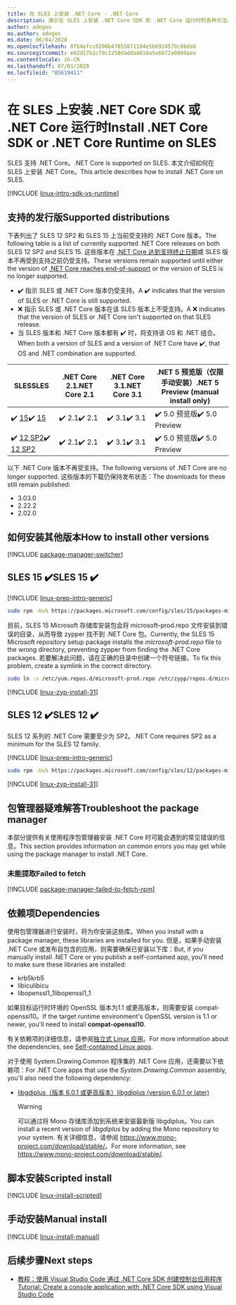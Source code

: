 ```yaml
---
title: 在 SLES 上安装 .NET Core - .NET Core
description: 演示在 SLES 上安装 .NET Core SDK 和 .NET Core 运行时的各种方法。
author: adegeo
ms.author: adegeo
ms.date: 06/04/2020
ms.openlocfilehash: 8f64efcc8206b47855871104e5b6914570c06da0
ms.sourcegitcommit: e02d17b2cf9c1258dadda4810a5e6072a0089aee
ms.contentlocale: zh-CN
ms.lasthandoff: 07/01/2020
ms.locfileid: "85619411"
---
```

# <a name="install-net-core-sdk-or-net-core-runtime-on-sles"></a><span data-ttu-id="db47b-103">在 SLES 上安装 .NET Core SDK 或 .NET Core 运行时</span><span class="sxs-lookup"><span data-stu-id="db47b-103">Install .NET Core SDK or .NET Core Runtime on SLES</span></span>

<span data-ttu-id="db47b-104">SLES 支持 .NET Core。</span><span class="sxs-lookup"><span data-stu-id="db47b-104">.NET Core is supported on SLES.</span></span> <span data-ttu-id="db47b-105">本文介绍如何在 SLES 上安装 .NET Core。</span><span class="sxs-lookup"><span data-stu-id="db47b-105">This article describes how to install .NET Core on SLES.</span></span>

[!INCLUDE [linux-intro-sdk-vs-runtime](includes/linux-intro-sdk-vs-runtime.md)]

## <a name="supported-distributions"></a><span data-ttu-id="db47b-106">支持的发行版</span><span class="sxs-lookup"><span data-stu-id="db47b-106">Supported distributions</span></span>

<span data-ttu-id="db47b-107">下表列出了 SLES 12 SP2 和 SLES 15 上当前受支持的 .NET Core 版本。</span><span class="sxs-lookup"><span data-stu-id="db47b-107">The following table is a list of currently supported .NET Core releases on both SLES 12 SP2 and SLES 15.</span></span> <span data-ttu-id="db47b-108">这些版本在 [.NET Core 达到支持终止日期](https://dotnet.microsoft.com/platform/support/policy/dotnet-core)或 SLES 版本不再受到支持之前仍受支持。</span><span class="sxs-lookup"><span data-stu-id="db47b-108">These versions remain supported until either the version of [.NET Core reaches end-of-support](https://dotnet.microsoft.com/platform/support/policy/dotnet-core) or the version of SLES is no longer supported.</span></span>

- <span data-ttu-id="db47b-109">✔️ 指示 SLES 或 .NET Core 版本仍受支持。</span><span class="sxs-lookup"><span data-stu-id="db47b-109">A ✔️ indicates that the version of SLES or .NET Core is still supported.</span></span>
- <span data-ttu-id="db47b-110">❌ 指示 SLES 或 .NET Core 版本在该 SLES 版本上不受支持。</span><span class="sxs-lookup"><span data-stu-id="db47b-110">A ❌ indicates that the version of SLES or .NET Core isn't supported on that SLES release.</span></span>
- <span data-ttu-id="db47b-111">当 SLES 版本和 .NET Core 版本都有 ✔️ 时，将支持该 OS 和 .NET 组合。</span><span class="sxs-lookup"><span data-stu-id="db47b-111">When both a version of SLES and a version of .NET Core have ✔️, that OS and .NET combination are supported.</span></span>

| <span data-ttu-id="db47b-112">SLES</span><span class="sxs-lookup"><span data-stu-id="db47b-112">SLES</span></span>                   | <span data-ttu-id="db47b-113">.NET Core 2.1</span><span class="sxs-lookup"><span data-stu-id="db47b-113">.NET Core 2.1</span></span> | <span data-ttu-id="db47b-114">.NET Core 3.1</span><span class="sxs-lookup"><span data-stu-id="db47b-114">.NET Core 3.1</span></span> | <span data-ttu-id="db47b-115">.NET 5 预览版（仅限手动安装）</span><span class="sxs-lookup"><span data-stu-id="db47b-115">.NET 5 Preview (manual install only)</span></span> |
|------------------------|---------------|---------------|----------------|
| <span data-ttu-id="db47b-116">✔️ [15](#sles-15-)</span><span class="sxs-lookup"><span data-stu-id="db47b-116">✔️ [15](#sles-15-)</span></span>     | <span data-ttu-id="db47b-117">✔️ 2.1</span><span class="sxs-lookup"><span data-stu-id="db47b-117">✔️ 2.1</span></span>        | <span data-ttu-id="db47b-118">✔️ 3.1</span><span class="sxs-lookup"><span data-stu-id="db47b-118">✔️ 3.1</span></span>        | <span data-ttu-id="db47b-119">✔️ 5.0 预览版</span><span class="sxs-lookup"><span data-stu-id="db47b-119">✔️ 5.0 Preview</span></span> |
| <span data-ttu-id="db47b-120">✔️ [12 SP2](#sles-12-)</span><span class="sxs-lookup"><span data-stu-id="db47b-120">✔️ [12 SP2](#sles-12-)</span></span> | <span data-ttu-id="db47b-121">✔️ 2.1</span><span class="sxs-lookup"><span data-stu-id="db47b-121">✔️ 2.1</span></span>        | <span data-ttu-id="db47b-122">✔️ 3.1</span><span class="sxs-lookup"><span data-stu-id="db47b-122">✔️ 3.1</span></span>        | <span data-ttu-id="db47b-123">✔️ 5.0 预览版</span><span class="sxs-lookup"><span data-stu-id="db47b-123">✔️ 5.0 Preview</span></span> |

<span data-ttu-id="db47b-124">以下 .NET Core 版本不再受支持。</span><span class="sxs-lookup"><span data-stu-id="db47b-124">The following versions of .NET Core are no longer supported.</span></span> <span data-ttu-id="db47b-125">这些版本的下载仍保持发布状态：</span><span class="sxs-lookup"><span data-stu-id="db47b-125">The downloads for these still remain published:</span></span>

- <span data-ttu-id="db47b-126">3.0</span><span class="sxs-lookup"><span data-stu-id="db47b-126">3.0</span></span>
- <span data-ttu-id="db47b-127">2.2</span><span class="sxs-lookup"><span data-stu-id="db47b-127">2.2</span></span>
- <span data-ttu-id="db47b-128">2.0</span><span class="sxs-lookup"><span data-stu-id="db47b-128">2.0</span></span>

## <a name="how-to-install-other-versions"></a><span data-ttu-id="db47b-129">如何安装其他版本</span><span class="sxs-lookup"><span data-stu-id="db47b-129">How to install other versions</span></span>

[!INCLUDE [package-manager-switcher](./includes/package-manager-heading-hack-pkgname.md)]

## <a name="sles-15-"></a><span data-ttu-id="db47b-130">SLES 15 ✔️</span><span class="sxs-lookup"><span data-stu-id="db47b-130">SLES 15 ✔️</span></span>

[!INCLUDE [linux-prep-intro-generic](includes/linux-prep-intro-generic.md)]

```bash
sudo rpm -Uvh https://packages.microsoft.com/config/sles/15/packages-microsoft-prod.rpm
```

<span data-ttu-id="db47b-131">目前，SLES 15 Microsoft 存储库安装包会将 microsoft-prod.repo 文件安装到错误的目录，从而导致 zypper 找不到 .NET Core 包。</span><span class="sxs-lookup"><span data-stu-id="db47b-131">Currently, the SLES 15 Microsoft repository setup package installs the *microsoft-prod.repo* file to the wrong directory, preventing zypper from finding the .NET Core packages.</span></span> <span data-ttu-id="db47b-132">若要解决此问题，请在正确的目录中创建一个符号链接。</span><span class="sxs-lookup"><span data-stu-id="db47b-132">To fix this problem, create a symlink in the correct directory.</span></span>

```bash
sudo ln -s /etc/yum.repos.d/microsoft-prod.repo /etc/zypp/repos.d/microsoft-prod.repo
```

[!INCLUDE [linux-zyp-install-31](includes/linux-install-31-zyp.md)]

## <a name="sles-12-"></a><span data-ttu-id="db47b-133">SLES 12 ✔️</span><span class="sxs-lookup"><span data-stu-id="db47b-133">SLES 12 ✔️</span></span>

<span data-ttu-id="db47b-134">SLES 12 系列的 .NET Core 需要至少为 SP2。</span><span class="sxs-lookup"><span data-stu-id="db47b-134">.NET Core requires SP2 as a minimum for the SLES 12 family.</span></span>

[!INCLUDE [linux-prep-intro-generic](includes/linux-prep-intro-generic.md)]

```bash
sudo rpm -Uvh https://packages.microsoft.com/config/sles/12/packages-microsoft-prod.rpm
```

[!INCLUDE [linux-zyp-install-31](includes/linux-install-31-zyp.md)]

## <a name="troubleshoot-the-package-manager"></a><span data-ttu-id="db47b-135">包管理器疑难解答</span><span class="sxs-lookup"><span data-stu-id="db47b-135">Troubleshoot the package manager</span></span>

<span data-ttu-id="db47b-136">本部分提供有关使用程序包管理器安装 .NET Core 时可能会遇到的常见错误的信息。</span><span class="sxs-lookup"><span data-stu-id="db47b-136">This section provides information on common errors you may get while using the package manager to install .NET Core.</span></span>

### <a name="failed-to-fetch"></a><span data-ttu-id="db47b-137">未能提取</span><span class="sxs-lookup"><span data-stu-id="db47b-137">Failed to fetch</span></span>

[!INCLUDE [package-manager-failed-to-fetch-rpm](includes/package-manager-failed-to-fetch-rpm.md)]

## <a name="dependencies"></a><span data-ttu-id="db47b-138">依赖项</span><span class="sxs-lookup"><span data-stu-id="db47b-138">Dependencies</span></span>

<span data-ttu-id="db47b-139">使用包管理器进行安装时，将为你安装这些库。</span><span class="sxs-lookup"><span data-stu-id="db47b-139">When you install with a package manager, these libraries are installed for you.</span></span> <span data-ttu-id="db47b-140">但是，如果手动安装 .NET Core 或发布自包含的应用，则需要确保已安装以下库：</span><span class="sxs-lookup"><span data-stu-id="db47b-140">But, if you manually install .NET Core or you publish a self-contained app, you'll need to make sure these libraries are installed:</span></span>

- <span data-ttu-id="db47b-141">krb5</span><span class="sxs-lookup"><span data-stu-id="db47b-141">krb5</span></span>
- <span data-ttu-id="db47b-142">libicu</span><span class="sxs-lookup"><span data-stu-id="db47b-142">libicu</span></span>
- <span data-ttu-id="db47b-143">libopenssl1_1</span><span class="sxs-lookup"><span data-stu-id="db47b-143">libopenssl1_1</span></span>

<span data-ttu-id="db47b-144">如果目标运行时环境的 OpenSSL 版本为1.1 或更高版本，则需要安装 compat-openssl10。</span><span class="sxs-lookup"><span data-stu-id="db47b-144">If the target runtime environment's OpenSSL version is 1.1 or newer, you'll need to install **compat-openssl10**.</span></span>

<span data-ttu-id="db47b-145">有关依赖项的详细信息，请参阅[独立式 Linux 应用](https://github.com/dotnet/core/blob/master/Documentation/self-contained-linux-apps.md)。</span><span class="sxs-lookup"><span data-stu-id="db47b-145">For more information about the dependencies, see [Self-contained Linux apps](https://github.com/dotnet/core/blob/master/Documentation/self-contained-linux-apps.md).</span></span>

<span data-ttu-id="db47b-146">对于使用 System.Drawing.Common 程序集的 .NET Core 应用，还需要以下依赖项：</span><span class="sxs-lookup"><span data-stu-id="db47b-146">For .NET Core apps that use the *System.Drawing.Common* assembly, you'll also need the following dependency:</span></span>

- [<span data-ttu-id="db47b-147">libgdiplus（版本 6.0.1 或更高版本）</span><span class="sxs-lookup"><span data-stu-id="db47b-147">libgdiplus (version 6.0.1 or later)</span></span>](https://www.mono-project.com/docs/gui/libgdiplus/)

  > [!WARNING]
  > <span data-ttu-id="db47b-148">可以通过将 Mono 存储库添加到系统来安装最新版 libgdiplus。</span><span class="sxs-lookup"><span data-stu-id="db47b-148">You can install a recent version of *libgdiplus* by adding the Mono repository to your system.</span></span> <span data-ttu-id="db47b-149">有关详细信息，请参阅 <https://www.mono-project.com/download/stable/>。</span><span class="sxs-lookup"><span data-stu-id="db47b-149">For more information, see <https://www.mono-project.com/download/stable/>.</span></span>

## <a name="scripted-install"></a><span data-ttu-id="db47b-150">脚本安装</span><span class="sxs-lookup"><span data-stu-id="db47b-150">Scripted install</span></span>

[!INCLUDE [linux-install-scripted](includes/linux-install-scripted.md)]

## <a name="manual-install"></a><span data-ttu-id="db47b-151">手动安装</span><span class="sxs-lookup"><span data-stu-id="db47b-151">Manual install</span></span>

[!INCLUDE [linux-install-manual](includes/linux-install-manual.md)]

## <a name="next-steps"></a><span data-ttu-id="db47b-152">后续步骤</span><span class="sxs-lookup"><span data-stu-id="db47b-152">Next steps</span></span>

- [<span data-ttu-id="db47b-153">教程：使用 Visual Studio Code 通过 .NET Core SDK 创建控制台应用程序</span><span class="sxs-lookup"><span data-stu-id="db47b-153">Tutorial: Create a console application with .NET Core SDK using Visual Studio Code</span></span>](../tutorials/with-visual-studio-code.md)
